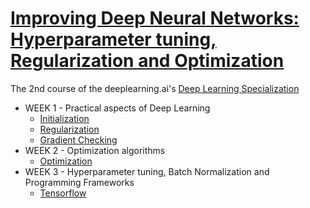 # [Improving Deep Neural Networks: Hyperparameter tuning, Regularization and Optimization](https://www.coursera.org/learn/deep-neural-network)
The 2nd course of the deeplearning.ai's [Deep Learning Specialization](https://www.coursera.org/specializations/deep-learning)

* WEEK 1 - Practical aspects of Deep Learning
	* [Initialization](http://nbviewer.jupyter.org/github/luonglearnstocode/Improving-Deep-Neural-Networks-Hyperparameter-tuning-Regularization-and-Optimization/blob/master/week1-Practical-aspects-of-Deep-Learning/Initialization.ipynb)
	* [Regularization](http://nbviewer.jupyter.org/github/luonglearnstocode/Improving-Deep-Neural-Networks-Hyperparameter-tuning-Regularization-and-Optimization/blob/master/week1-Practical-aspects-of-Deep-Learning/Regularization-v2.ipynb)
	* [Gradient Checking](http://nbviewer.jupyter.org/github/luonglearnstocode/Improving-Deep-Neural-Networks-Hyperparameter-tuning-Regularization-and-Optimization/blob/master/week1-Practical-aspects-of-Deep-Learning/Gradient-Checking-v1.ipynb)
* WEEK 2 - Optimization algorithms
	* [Optimization](http://nbviewer.jupyter.org/github/luonglearnstocode/Improving-Deep-Neural-Networks-Hyperparameter-tuning-Regularization-and-Optimization/blob/master/week2-Optimization-algorithms/Optimization-methods.ipynb)
* WEEK 3 - Hyperparameter tuning, Batch Normalization and Programming Frameworks
	* [Tensorflow](http://nbviewer.jupyter.org/github/luonglearnstocode/Improving-Deep-Neural-Networks-Hyperparameter-tuning-Regularization-and-Optimization/blob/master/week3-Hyperparameter-tuning-Batch-Normalization-and-Programming-Frameworks/Tensorflow-Tutorial.ipynb) 

